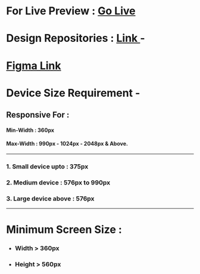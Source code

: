 # For Live Preview : [Go Live](https://sheikhmuhammadantor.github.io/assignment-two-batch-10/)

# Design Repositories : [Link ](https://github.com/ProgrammingHero1/B10A2-versatile-ui) -

# [Figma Link](https://www.figma.com/design/Hb31V8a9AdEXkjc0P4gRWm/Theme%3A-Fitness-Related-website?node-id=0-1&t=497wT8tcrhXU6Hiy-1)


# Device Size Requirement -

## Responsive For :

#### Min-Width : 360px
#### Max-Width : 990px - 1024px - 2048px & Above.

---

### 1. Small device upto : 375px
### 2. Medium device : 576px to 990px
### 3. Large device above : 576px

---

# Minimum Screen Size :

- ### Width > 360px
- ### Height > 560px